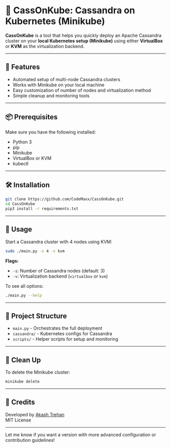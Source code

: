 
# 🚀 CassOnKube: Cassandra on Kubernetes (Minikube)

**CassOnKube** is a tool that helps you quickly deploy an Apache Cassandra cluster on your **local Kubernetes setup (Minikube)** using either **VirtualBox** or **KVM** as the virtualization backend.

---

## 🔧 Features

- Automated setup of multi-node Cassandra clusters
- Works with Minikube on your local machine
- Easy customization of number of nodes and virtualization method
- Simple cleanup and monitoring tools

---

## 📦 Prerequisites

Make sure you have the following installed:

- Python 3
- pip
- Minikube
- VirtualBox or KVM
- kubectl

---

## 🛠️ Installation

```bash
git clone https://github.com/CodeMaxx/CassOnKube.git
cd CassOnKube
pip3 install -r requirements.txt
```

---

## 🚦 Usage

Start a Cassandra cluster with 4 nodes using KVM:

```bash
sudo ./main.py -s 4 -v kvm
```

**Flags:**
- `-s`: Number of Cassandra nodes (default: 3)
- `-v`: Virtualization backend (`virtualbox` or `kvm`)

To see all options:

```bash
./main.py --help
```

---

## 📁 Project Structure

- `main.py` - Orchestrates the full deployment
- `cassandra/` - Kubernetes configs for Cassandra
- `scripts/` - Helper scripts for setup and monitoring

---

## 🧹 Clean Up

To delete the Minikube cluster:

```bash
minikube delete
```

---

## 🙌 Credits

Developed by [Akash Trehan](https://github.com/CodeMaxx)  
MIT License

---

Let me know if you want a version with more advanced configuration or contribution guidelines!
